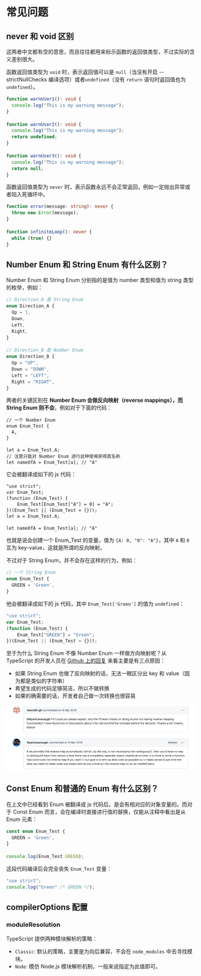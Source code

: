 # 常见问题

## never 和 void 区别

这两者中文都有空的意思，而且往往都用来标示函数的返回值类型，不过实际的含义差别很大。

函数返回值类型为 `void` 时，表示返回值可以是 `null`（当没有开启 --strictNullChecks 编译选项）或者`undefined`（没有 `return` 语句时返回值也为 `undefined`）。

```ts
function warnUser1(): void {
  console.log("This is my warning message");
}

function warnUser2(): void {
  console.log("This is my warning message");
  return undefined;
}

function warnUser3(): void {
  console.log("This is my warning message");
  return null;
}
```

函数返回值类型为 `never` 时，表示函数永远不会正常返回，例如一定抛出异常或者陷入死循环中。

```ts
function error(message: string): never {
  throw new Error(message); 
}

function infiniteLoop(): never {
  while (true) {}
}

```

## Number Enum 和 String Enum 有什么区别？

Number Enum 和 String Enum 分别指的是值为 number 类型和值为 string 类型的枚举，例如：

```ts
// Direction_A 是 String Enum
enum Direction_A {
  Up = 1,
  Down,
  Left,
  Right,
}

// Direction_B 是 Number Enum
enum Direction_B {
  Up = "UP",
  Down = "DOWN",
  Left = "LEFT",
  Right = "RIGHT",
}
```

两者的关键区别在 **Number Enum 会做反向映射（reverse mappings），而 String Enum 则不会**，例如对于下面的代码：

```ts{7,8}
// 一个 Number Enum
enum Enum_Test {
  A,
}

let a = Enum_Test.A;
// 注意只能对 Number Enum 进行这种使用获得其名称
let nameOfA = Enum_Test[a]; // "A"
```

它会被翻译成如下的 js 代码：

```js{3-5}
"use strict";
var Enum_Test;
(function (Enum_Test) {
    Enum_Test[Enum_Test["A"] = 0] = "A";
})(Enum_Test || (Enum_Test = {}));
let a = Enum_Test.A;

let nameOfA = Enum_Test[a]; // "A"
```

也就是说会创建一个 Enum_Test 的变量，值为 `{A: 0, "0": "A"}`，其中 `A` 和 `0` 互为 key-value，这就是所谓的反向映射。

不过对于 String Enum，并不会存在这样的行为，例如：

```ts
// 一个 String Enum
enum Enum_Test {
  GREEN = 'Green',
}
```

他会被翻译成如下的 js 代码，其中 `Enum_Test['Green']` 的值为 `undefined`：

```js
"use strict";
var Enum_Test;
(function (Enum_Test) {
    Enum_Test["GREEN"] = "Green";
})(Enum_Test || (Enum_Test = {}));
```

至于为什么 String Enum 不像 Number Enum 一样做方向映射呢？从 TypeScript 的开发人员在 [Github 上的回复](https://github.com/Microsoft/TypeScript/issues/21935#issuecomment-371583528) 来看主要是有三点原因：

- 如果 String Enum 也做了反向映射的话，无法一眼区分出 key 和 value（因为都是类似的字符串）
- 希望生成的代码足够简洁，所以不做转换
- 如果的确需要的话，开发者自己做一次转换也很容易

![为什么 String Enum 没有反向映射](./public/why-no-string-enum-reverse-mapping.jpg)

## Const Enum 和普通的 Enum 有什么区别？

在上文中已经看到 Enum 被翻译成 js 代码后，是会有相对应的对象变量的。而对于 Const Enum 而言，会在编译时直接进行值的替换，仅能从注释中看出是从 Enum 元素：

```ts
const enum Enum_Test {
  GREEN = 'Green',
}

console.log(Enum_Test.GREEN);
```

这段代码编译后会完全丧失 `Enum_Test` 变量：

```js
"use strict";
console.log("Green" /* GREEN */);
```

## compilerOptions 配置

### moduleResolution

TypeScript 提供两种模块解析的策略：

- `Classic`: 默认的策略，主要是为向后兼容，不会在 `node_modules` 中去寻找模块。
- `Node`: 模仿 Node.js 模块解析机制，一般来说指定为此值即可。


<Vssue title="TypeScript 常见问题" />

